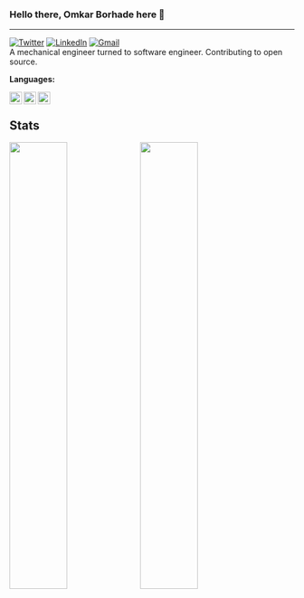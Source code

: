 ### Hello there, Omkar Borhade here 👋

---
[![Twitter](https://img.shields.io/badge/-Omkar_Borhade98-black?style=flat-square&logo=twitter&logoColor=white&link=https://twitter.com/Omkar_Borhade98)](https://twitter.com/Omkar_Borhade98)
[![LinkedIn](https://img.shields.io/badge/-Omkar%20Borhade-blue?style=flat-square&logo=Linkedin&logoColor=white&link=https://www.linkedin.com/in/omkar-borhade-52777b131/)](https://www.linkedin.com/in/omkar-borhade-52777b131/)
[![Gmail](https://img.shields.io/badge/-omkarborhade121@gmail.com-c14438?style=flat-square&logo=Gmail&logoColor=white&link=mailto:omkarborhade121@gmail.com)](mailto:omkarborhade121@gmail.com)</br>
A mechanical engineer turned to software engineer. Contributing to open source.

**Languages:**
</br>

<img align="left" alt="Java" width="22px" src="https://cdn.jsdelivr.net/npm/simple-icons@v3/icons/java.svg" />
<img align="left" alt="c" width="22px" src="https://cdn.jsdelivr.net/npm/simple-icons@v3/icons/c.svg" />
<img align="left" alt="c" width="22px" src="https://cdn.jsdelivr.net/npm/simple-icons@v3/icons/cplusplus.svg" />
</br>

**Stats**
---
  <img width="45%" src="https://github-readme-stats.vercel.app/api?username=omkarborhade98&show_icons=true&theme=dark" />
  <img width="45%" src="https://github-readme-streak-stats.herokuapp.com/?user=omkarborhade98&theme=dark" />
